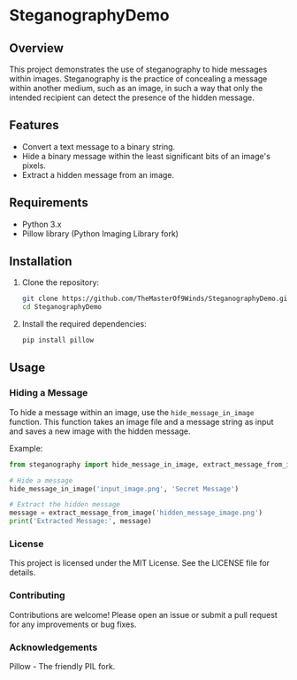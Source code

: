 # SteganographyDemo

## Overview
This project demonstrates the use of steganography to hide messages within images. Steganography is the practice of concealing a message within another medium, such as an image, in such a way that only the intended recipient can detect the presence of the hidden message.

## Features
- Convert a text message to a binary string.
- Hide a binary message within the least significant bits of an image's pixels.
- Extract a hidden message from an image.

## Requirements
- Python 3.x
- Pillow library (Python Imaging Library fork)

## Installation
1. Clone the repository:
    ```sh
    git clone https://github.com/TheMasterOf9Winds/SteganographyDemo.git
    cd SteganographyDemo
    ```

2. Install the required dependencies:
    ```sh
    pip install pillow
    ```

## Usage

### Hiding a Message
To hide a message within an image, use the `hide_message_in_image` function. This function takes an image file and a message string as input and saves a new image with the hidden message.

Example:
```python
from steganography import hide_message_in_image, extract_message_from_image

# Hide a message
hide_message_in_image('input_image.png', 'Secret Message')

# Extract the hidden message
message = extract_message_from_image('hidden_message_image.png')
print('Extracted Message:', message)
```

### License
This project is licensed under the MIT License. See the LICENSE file for details.

### Contributing
Contributions are welcome! Please open an issue or submit a pull request for any improvements or bug fixes.

### Acknowledgements
Pillow - The friendly PIL fork.
